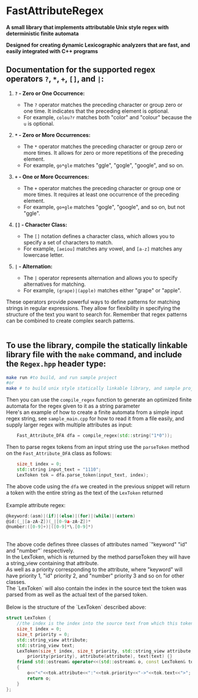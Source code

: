 # FastAttributeRegex

**A small library that implements attributable Unix style regex with deterministic finite automata**

**Designed for creating dynamic Lexicographic analyzers that are fast, and easily integrated with C++ programs**

## Documentation for the supported regex operators `?`, `*`, `+`, `[]`, and `|`:

1. **`?` - Zero or One Occurrence:**
   - The `?` operator matches the preceding character or group zero or one time. It indicates that the preceding element is optional.
   - For example, `colou?r` matches both "color" and "colour" because the `u` is optional.

2. **`*` - Zero or More Occurrences:**
   - The `*` operator matches the preceding character or group zero or more times. It allows for zero or more repetitions of the preceding element.
   - For example, `go*gle` matches "ggle", "gogle", "google", and so on.

3. **`+` - One or More Occurrences:**
   - The `+` operator matches the preceding character or group one or more times. It requires at least one occurrence of the preceding element.
   - For example, `go+gle` matches "gogle", "google", and so on, but not "ggle".

4. **`[]` - Character Class:**
   - The `[]` notation defines a character class, which allows you to specify a set of characters to match.
   - For example, `[aeiou]` matches any vowel, and `[a-z]` matches any lowercase letter.

5. **`|` - Alternation:**
   - The `|` operator represents alternation and allows you to specify alternatives for matching.
   - For example, `(grape)|(apple)` matches either "grape" or "apple".

These operators provide powerful ways to define patterns for matching strings in regular expressions. They allow for flexibility in specifying the structure of the text you want to search for. Remember that regex patterns can be combined to create complex search patterns.<br>
<br>

## To use the library, compile the statically linkable library file with the `make` command, and include the `Regex.hpp` header type:

```bash
make run #to build, and run sample project
#or 
make # to build unix style statically linkable library, and sample project
```

Then you can use the `compile_regex` function to generate an optimized finite automata for the regex given to it as a string parameter<br>
Here's an example of how to create a finite automata from a simple input regex string, see `sample_main.cpp` for how to read it from a file easily, and supply larger regex with multiple attributes as input:

```cpp
    Fast_Attribute_DFA dfa = compile_regex(std::string("1*0"));
```
Then to parse regex tokens from an input string use the `parseToken` method on the `Fast_Attribute_DFA` class as follows:
```cpp
    size_t index = 0;
    std::string input_text = "1110";
    LexToken tok = dfa.parse_token(input_text, index);
```
The above code using the `dfa` we created in the previous snippet will return a token with the entire string as the text of the `LexToken` returned<br>
<br>
Example attribute regex:

```c
@keyword:(asm)|(if)|(else)|(for)|(while)|(extern)
@id:(_|[a-zA-Z])(_|[0-9a-zA-Z])*
@number:([0-9]+)|([0-9]*\.[0-9]*)
```
<br>
The above code defines three classes of attributes named `"keyword" "id" and "number"` respectively. <br>
In the LexToken, which is returned by the method parseToken they will have a string_view containing that attribute.<br>
As well as a priority corresponding to the attribute, where "keyword" will have priority 1, "id" priority 2, and "number" priority 3 and so on for other classes.<br>
The `LexToken` will also contain the index in the source text the token was parsed from as well as the actual text of the parsed token.<br>
<br>
Below is the structure of the `LexToken` described above:

```cpp
struct LexToken {
    //the index is the index into the source text from which this token was parsed
    size_t index = 0;
    size_t priority = 0;
    std::string_view attribute;
    std::string_view text;
    LexToken(size_t index, size_t priority, std::string_view attribute, std::string_view text): 
        priority(priority), attribute(attribute), text(text) {}
    friend std::ostream& operator<<(std::ostream& o, const LexToken& tok)
    {
        o<<"<"<<tok.attribute<<":"<<tok.priority<<"->"<<tok.text<<">";
        return o;
    }
};
```